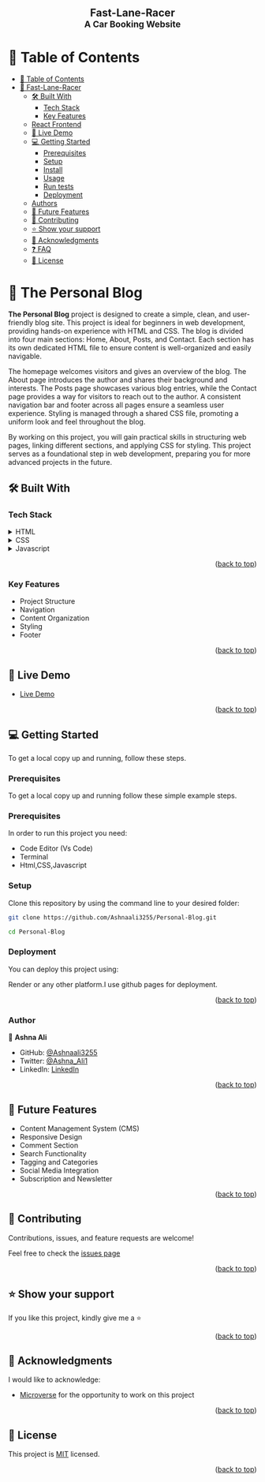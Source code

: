 <div align="center">

  <h2><b>Fast-Lane-Racer</b><br><small>A Car Booking Website</small></h2>

</div>

# 📗 Table of Contents

- [📗 Table of Contents](#-table-of-contents)
- [📖 Fast-Lane-Racer ](#-Fast-Lane-Racer-)
  - [🛠 Built With ](#-built-with-)
    - [Tech Stack ](#tech-stack-)
    - [Key Features ](#key-features-)
  - [ React Frontend ](#-react-frontend-)
  - [🚀 Live Demo ](#-live-demo-)
  - [💻 Getting Started ](#-getting-started-)
    - [Prerequisites](#prerequisites)
    - [Setup](#setup)
    - [Install](#install)
    - [Usage](#usage)
    - [Run tests](#run-tests)
    - [Deployment](#deployment)
  - [Authors ](#-authors-)
  - [🔭 Future Features ](#-future-features-)
  - [🤝 Contributing ](#-contributing-)
  - [⭐️ Show your support ](#️-show-your-support-)
  - [🙏 Acknowledgments ](#-acknowledgments-)
  - [❓ FAQ ](#-faq-)
  - [📝 License ](#-license-)

# 📖 The Personal Blog <a name="about-project"></a>

**The Personal Blog** project is designed to create a simple, clean, and user-friendly blog site. This project is ideal for beginners in web development, providing hands-on experience with HTML and CSS. The blog is divided into four main sections: Home, About, Posts, and Contact. Each section has its own dedicated HTML file to ensure content is well-organized and easily navigable.

The homepage welcomes visitors and gives an overview of the blog. The About page introduces the author and shares their background and interests. The Posts page showcases various blog entries, while the Contact page provides a way for visitors to reach out to the author. A consistent navigation bar and footer across all pages ensure a seamless user experience. Styling is managed through a shared CSS file, promoting a uniform look and feel throughout the blog.

By working on this project, you will gain practical skills in structuring web pages, linking different sections, and applying CSS for styling. This project serves as a foundational step in web development, preparing you for more advanced projects in the future.
## 🛠 Built With <a name="built-with"></a>

### Tech Stack <a name="tech-stack"></a>

<details>
  <summary>HTML</summary>
</details>

<details>
  <summary>CSS</summary>
</details>

<details>
<summary>Javascript</summary>
</details>

<p align="right">(<a href="#readme-top">back to top</a>)</p>

### Key Features <a name="key-features"></a>

- Project Structure
- Navigation
- Content Organization
- Styling
- Footer

<p align="right">(<a href="#readme-top">back to top</a>)</p>

## 🚀 Live Demo <a name="live-demo"></a>

- [Live Demo](https://ashnaali3255.github.io/Personal-Blog/)

<p align="right">(<a href="#readme-top">back to top</a>)</p>

## 💻 Getting Started <a name="getting-started"></a>

To get a local copy up and running, follow these steps.

### Prerequisites

To get a local copy up and running follow these simple example steps.

### Prerequisites

In order to run this project you need:

- Code Editor (Vs Code)
- Terminal
- Html,CSS,Javascript

### Setup

Clone this repository by using the command line to your desired folder:

```sh
git clone https://github.com/Ashnaali3255/Personal-Blog.git

cd Personal-Blog
```

### Deployment

You can deploy this project using:

Render or any other platform.I use github pages for deployment.

<p align="right">(<a href="#readme-top">back to top</a>)</p>

### Author <a name="author"></a>

👤 **Ashna Ali**

- GitHub: [@Ashnaali3255](https://github.com/Ashnaali3255)
- Twitter: [@Ashna_Ali1](https://twitter.com/Ashna_Ali1)
- LinkedIn: [LinkedIn](https://www.linkedin.com/in/ashna-ali-342151255/)

<p align="right">(<a href="#readme-top">back to top</a>)</p>

## 🔭 Future Features <a name="future-features"></a>

- Content Management System (CMS)
- Responsive Design
- Comment Section
- Search Functionality
- Tagging and Categories
- Social Media Integration
- Subscription and Newsletter
  
<p align="right">(<a href="#readme-top">back to top</a>)</p>

## 🤝 Contributing <a name="contributing"></a>

Contributions, issues, and feature requests are welcome!

Feel free to check the [issues page](https://github.com/Ashnaali3255/Personal-Blog/issues)
<p align="right">(<a href="#readme-top">back to top</a>)</p>

## ⭐️ Show your support <a name="support"></a>

If you like this project, kindly give me a ⭐️

<p align="right">(<a href="#readme-top">back to top</a>)</p>

## 🙏 Acknowledgments <a name="acknowledgements"></a>

I would like to acknowledge:

- [Microverse](https://www.microverse.org/) for the opportunity to work on this project

<p align="right">(<a href="#readme-top">back to top</a>)</p>


## 📝 License <a name="license"></a>

This project is [MIT]() licensed.

<p align="right">(<a href="#readme-top">back to top</a>)</p>
